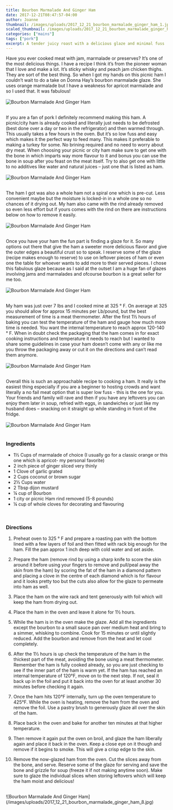 ```yaml
---
title: Bourbon Marmalade And Ginger Ham
date: 2017-12-21T08:47:57-04:00
author: Joanne
thumbnail: /images/uploads/2017_12_21_bourbon_marmalade_ginger_ham_1.jpg
scaled_thumbnail: /images/uploads/2017_12_21_bourbon_marmalade_ginger_ham_0.jpg
categories: ["mains"]
tags: ["pork"]
excerpt: A tender juicy roast with a delicious glaze and minimal fuss
---
```


Have you ever cooked meat with jam, marmalade or preserves? It’s one of the most delicious things.  I have a recipe I think it’s  from the pioneer woman that I love and make a lot. It’s sticky whisky and peach jam chicken thighs. They are sort of the best thing.  So when I got my hands on this picnic ham I couldn’t wait to do a take on Donna Hay’s bourbon marmalade glaze. She uses orange marmalade but I have a weakness for apricot marmalade and so I used that. It was fabulous!
<br>
<br>
![Bourbon Marmalade And Ginger Ham](/images/uploads/2017_12_21_bourbon_marmalade_ginger_ham_2.jpg)
<br>
<br>

If you are a fan of pork I definitely recommend making this ham.  A picnic/city ham is already cooked and literally just needs to be defrosted (best done over a day or two in the refrigerator) and then warmed through.  This usually takes a few hours in the oven. But it’s so low fuss and easy which makes it the perfect way to feed many.  This makes it preferable to making a turkey for some.  No brining required and no need to worry about dry meat. When choosing your picnic or city ham make sure to get one with the bone in which imparts way more flavour to it and bonus you can use the bone in soup after you feast on the meat itself.  Try to also get one with little to no additives like water and natural juices – just one that is listed as ham.
<br>
<br>
![Bourbon Marmalade And Ginger Ham](/images/uploads/2017_12_21_bourbon_marmalade_ginger_ham_3.jpg)
<br>
<br>

The ham I got was also a whole ham not a spiral one which is pre-cut.  Less convenient maybe but the moisture is locked-in in a whole one so no chances of it drying out. My ham also came with the rind already removed so even less effort but if yours comes with the rind on there are instructions below on how to remove it easily.
<br>
<br>
![Bourbon Marmalade And Ginger Ham](/images/uploads/2017_12_21_bourbon_marmalade_ginger_ham_4.jpg)
<br>
<br>

Once you have your ham the fun part is finding a glaze for it.  So many options out there that give the ham a sweeter more delicious flavor and give the outer edges a beautiful crust so to speak. I reserve some of the glaze (recipe makes enough to reserve) to use on leftover pieces of ham or even one the table for whoever wants to add more to their served pieces.  I chose this fabulous glaze because as I said at the outset I am a huge fan of glazes involving jams and marmalades and ofcourse bourbon is a great seller for me too.
<br>
<br>
![Bourbon Marmalade And Ginger Ham](/images/uploads/2017_12_21_bourbon_marmalade_ginger_ham_5.jpg)
<br>
<br>

My ham was just over 7 lbs and I cooked mine at 325 &deg; F. On average at 325 you should allow for approx 15 minutes per Lb/pound, but the best measurement of time is a meat thermometer.  After the first 1&frac12; hours of baking you can test the temperature of the ham and gauge how much more time is needed.  You want the internal temperature to reach approx 120-140 &deg; F.  When in doubt check the packaging that the ham comes in for exact cooking instructions and temperature it needs to reach but I wanted to share some guidelines in case your ham doesn’t come with any or like me you throw the packaging away or cut it on the directions and can’t read them anymore.
<br>
<br>
![Bourbon Marmalade And Ginger Ham](/images/uploads/2017_12_21_bourbon_marmalade_ginger_ham_6.jpg)
<br>
<br>

Overall this is such an approachable recipe to cooking a ham.  It really is the easiest thing especially if you are a beginner to hosting crowds and want literally a no fail meat option that is super low fuss - this is the one for you.  Your friends and family will rave and then if you have any leftovers you can enjoy them later in soup, refried with eggs, in sandwiches or just like my husband does – snacking on it straight up while standing in front of the fridge.
<br>
<br>
![Bourbon Marmalade And Ginger Ham](/images/uploads/2017_12_21_bourbon_marmalade_ginger_ham_7.jpg)
<br>
<br>

### Ingredients

* 1½ Cups of marmalade of choice (I usually go for a classic orange or this one which is apricot- my personal favorite)
* 2 inch piece of ginger sliced very thinly
* 1 Clove of garlic grated
* 2 Cups coconut or brown sugar
* 2&frac12; Cups water
* 2 Tbsp dijon mustard
* ¼ cup of Bourbon
* 1 city or picnic Ham rind removed (5-8 pounds)
* &frac14; cup of whole cloves for decorating and flavouring
<br>

### Directions

1. Preheat oven to 325 &deg; F and prepare a roasting pan with the bottom lined with a few layers of foil and then fitted with rack big enough for the ham. Fill the pan approx 1 inch deep with cold water and set aside.

1. Prepare the ham (remove rind by using a sharp knife to score the skin around it before using your fingers to remove and pull/peal away the skin from the ham) by scoring the fat of the ham in a diamond pattern and placing a clove in the centre of each diamond which is for flavour and it looks pretty too but the cuts also allow for the glaze to permeate into ham as well.

1. Place the ham on the wire rack and tent generously with foil which will keep the ham from drying out.

1. Place the ham in the oven and leave it alone for 1&frac12; hours.

1. While the ham is in the oven make the glaze. Add all the ingredients except the bourbon to a small sauce pan over medium heat and bring to a simmer, whisking to combine. Cook for 15 minutes or until slightly reduced. Add the bourbon and remove from the heat and let cool completely.

1. After the 1&frac12; hours is up check the temperature of the ham in the thickest part of the meat, avoiding the bone using a meat thermometer. Remember the ham is fully cooked already, so you are just checking to see if the inner part of the ham is warm yet. If the ham has reached an internal temperature of 120°F, move on to the next step. If not, seal it back up in the foil and put it back into the oven for at least another 30 minutes before checking it again.

1. Once the ham hits 120°F internally, turn up the oven temperature to 425°F. While the oven is heating, remove the ham from the oven and remove the foil. Use a pastry brush to generously glaze all over the skin of the ham.

1. Place back in the oven and bake for another ten minutes at that higher temperature.

1. Then remove it again put the oven on broil,  and glaze the ham liberally again and place it back in the oven. Keep a close eye on it though and remove if it begins to smoke. This will give a crisp edge to the skin.

1. Remove the now-glazed ham from the oven. Cut the slices away from the bone, and serve.
Reserve some of the glaze for serving and save the bone and grizzle for soup (freeze it if not making anytime soon). Make sure to glaze the individual slices when storing leftovers which will keep the ham moist and delicious!

<br>
![Bourbon Marmalade And Ginger Ham](/images/uploads/2017_12_21_bourbon_marmalade_ginger_ham_8.jpg)
